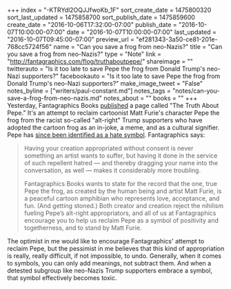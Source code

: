 +++
index = "-KTRYdl2OQJJfwoKb_1F"
sort_create_date = 1475800320
sort_last_updated = 1475858700
sort_publish_date = 1475859600
create_date = "2016-10-06T17:32:00-07:00"
publish_date = "2016-10-07T10:00:00-07:00"
date = "2016-10-07T10:00:00-07:00"
last_updated = "2016-10-07T09:45:00-07:00"
preview_url = "ef281343-3a50-ce81-201e-768cc5724f56"
name = "Can you save a frog from neo-Nazis?"
title = "Can you save a frog from neo-Nazis?"
type = "Note"
link = "http://fantagraphics.com/flog/truthaboutpepe/"
shareimage = ""
twitterauto = "Is it too late to save Pepe the frog from Donald Trump's neo-Nazi supporters?"
facebookauto = "Is it too late to save Pepe the frog from Donald Trump's neo-Nazi supporters?"
make_image_tweet = "False"
notes_byline = ["writers/paul-constant.md"]
notes_tags = "notes/can-you-save-a-frog-from-neo-nazis.md"
notes_about = ""
books = ""
+++
Yesterday, Fantagraphics Books [published](http://fantagraphics.com/flog/truthaboutpepe/) a page called "The Truth About Pepe." It's an attempt to reclaim cartoonist Matt Furie's character Pepe the frog from the racist so-called "alt-right" Trump supporters who have adopted the cartoon frog as an in-joke, a meme, and as a cultural signifier. Pepe has [since been identified as a hate symbol](http://www.vox.com/2016/9/21/12893656/pepe-frog-donald-trump). Fantagraphics says:

<blockquote><p>Having your creation appropriated without consent is never something an artist wants to suffer, but having it done in the service of such repellent hatred — and thereby dragging your name into the conversation, as well — makes it considerably more troubling.</p>

<p>Fantagraphics Books wants to state for the record that the one, true Pepe the frog, as created by the human being and artist Matt Furie, is a peaceful cartoon amphibian who represents love, acceptance, and fun. (And getting stoned.) Both creator and creation reject the nihilism fueling Pepe’s alt-right appropriators, and all of us at Fantagraphics encourage you to help us reclaim Pepe as a symbol of positivity and togetherness, and to stand by Matt Furie.</p></blockquote>

The optimist in me would like to encourage Fantagraphics' attempt to reclaim Pepe, but the pessimist in me believes that this kind of appropriation is really, really difficult, if not impossible, to undo. Generally, when it comes to symbols, you can only add meanings, not subtract them. And when a detested subgroup like neo-Nazis Trump supporters embrace a symbol, that symbol effectively becomes toxic. 